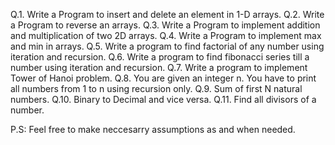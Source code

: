 Q.1. Write a Program to insert and delete an element in 1-D arrays.
Q.2. Write a Program to  reverse an arrays.
Q.3. Write a Program to implement addition and multiplication of two 2D arrays.
Q.4. Write a Program to implement max and min in arrays.
Q.5. Write a program to find factorial of any number using iteration and recursion.
Q.6. Write a program to find fibonacci series till a number using iteration and recursion.
Q.7. Write a program to implement Tower of Hanoi problem.
Q.8. You are given an integer n. You have to print all numbers from 1 to n using recursion only.
Q.9. Sum of first N natural numbers.
Q.10. Binary to Decimal and vice versa.
Q.11. Find all divisors of a number.



P.S: Feel free to make neccesarry assumptions as and when needed.


